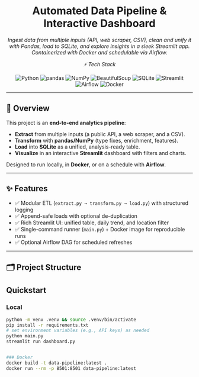 <h1 align="center">Automated Data Pipeline & Interactive Dashboard</h1>

<p align="center"><i>
Ingest data from multiple inputs (API, web scraper, CSV), clean and unify it with Pandas, load to SQLite, and explore insights in a sleek Streamlit app. Containerized with Docker and schedulable via Airflow.
</i></p>

<p align="center"><i>⚡️ Tech Stack</i></p>

<p align="center">
  <img src="https://img.shields.io/badge/Python-3776AB?logo=python&logoColor=white" alt="Python">
  <img src="https://img.shields.io/badge/pandas-150458?logo=pandas&logoColor=white" alt="pandas">
  <img src="https://img.shields.io/badge/NumPy-013243?logo=numpy&logoColor=white" alt="NumPy">
  <img src="https://img.shields.io/badge/BeautifulSoup-4B8BBE" alt="BeautifulSoup">
  <img src="https://img.shields.io/badge/SQLite-044A64?logo=sqlite&logoColor=white" alt="SQLite">
  <img src="https://img.shields.io/badge/Streamlit-FF4B4B?logo=streamlit&logoColor=white" alt="Streamlit">
  <img src="https://img.shields.io/badge/Airflow-017CEE?logo=apacheairflow&logoColor=white" alt="Airflow">
  <img src="https://img.shields.io/badge/Docker-2496ED?logo=docker&logoColor=white" alt="Docker">
</p>

---

## 📖 Overview

This project is an **end-to-end analytics pipeline**:
- **Extract** from multiple inputs (a public API, a web scraper, and a CSV).
- **Transform** with **pandas/NumPy** (type fixes, enrichment, features).
- **Load** into **SQLite** as a unified, analysis-ready table.
- **Visualize** in an interactive **Streamlit** dashboard with filters and charts.

Designed to run locally, in **Docker**, or on a schedule with **Airflow**.

---

## ✨ Features

- ✅ Modular ETL (`extract.py → transform.py → load.py`) with structured logging  
- ✅ Append-safe loads with optional de-duplication  
- ✅ Rich Streamlit UI: unified table, daily trend, and location filter  
- ✅ Single-command runner (`main.py`) + Docker image for reproducible runs  
- ✅ Optional Airflow DAG for scheduled refreshes  

---

## 🗂 Project Structure


## Quickstart

### Local
```bash
python -m venv .venv && source .venv/bin/activate
pip install -r requirements.txt
# set environment variables (e.g., API keys) as needed
python main.py
streamlit run dashboard.py


### Docker
docker build -t data-pipeline:latest .
docker run --rm -p 8501:8501 data-pipeline:latest





